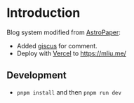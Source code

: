 # Introduction

Blog system modified from [AstroPaper](https://github.com/satnaing/astro-paper):

- Added [giscus](https://giscus.app/) for comment.
- Deploy with [Vercel](https://vercel.com/) to https://mliu.me/

## Development

- `pnpm install` and then `pnpm run dev`
